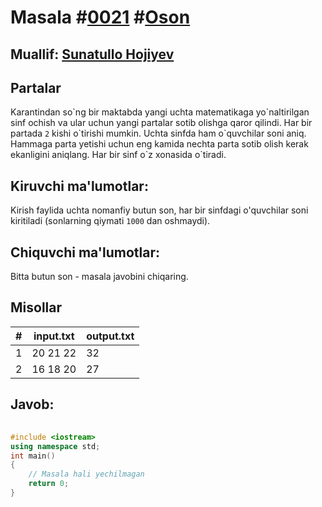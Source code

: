 
<h1>Masala #<a href="https://robocontest.uz/tasks/0021">0021</a> #<a href="https://robocontest.uz/tasks?category=1">Oson</a></h1>
<h2> Muallif: <a href="https://robocontest.uz/profile/sunnat">Sunatullo Hojiyev</a></h2>
<h2>Partalar</h2>
<p>Karantindan so`ng bir maktabda yangi uchta matematikaga yo`naltirilgan sinf ochish va ular uchun yangi partalar sotib olishga qaror qilindi. Har bir partada <code>2</code> kishi o`tirishi mumkin. Uchta sinfda ham o`quvchilar soni aniq. Hammaga parta yetishi uchun eng kamida nechta parta sotib olish kerak ekanligini aniqlang. Har bir sinf o`z xonasida o`tiradi.</p>
<h2>Kiruvchi ma'lumotlar:</h2>
<p>Kirish faylida uchta nomanfiy butun son, har bir sinfdagi o'quvchilar soni kiritiladi (sonlarning qiymati <code>1000</code> dan oshmaydi).</p>
<h2>Chiquvchi ma'lumotlar:</h2>
<p>Bitta butun son - masala javobini chiqaring.</p>
<h2>Misollar</h2>
<table>
    <thead>
        <tr>
            <th>#</th>
            <th>input.txt</th>
            <th>output.txt</th>
        </tr>
    </thead>
    <tbody>
            <tr>
                <td>1</td>
                <td>20 21 22</td>
                <td>32</td>
            </tr>
            <tr>
                <td>2</td>
                <td>16 18 20</td>
                <td>27</td>
            </tr>
    </tbody>
    </table>
    
<h2>Javob:</h2>

######
```cpp
#include <iostream>
using namespace std;
int main()
{
    // Masala hali yechilmagan
    return 0;
}
```
